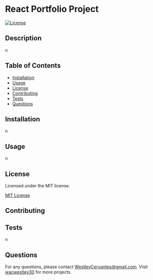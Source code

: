 # React Portfolio Project

[![License](https://img.shields.io/badge/License-MIT-green.svg)](https://opensource.org/licenses/MIT)

## Description

n

## Table of Contents

- [Installation](#installation)
- [Usage](#usage)
- [License](#license)
- [Contributing](#contributing)
- [Tests](#tests)
- [Questions](#questions)

## Installation

n

## Usage

n

## License

Licensed under the MIT license.

[MIT License](https://opensource.org/licenses/MIT)

## Contributing



## Tests

n

## Questions

For any questions, please contact WestleyCervantes@gmail.com. Visit [wacwestley30](https://github.com/wacwestley30) for more projects.
